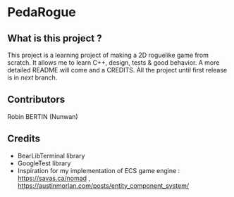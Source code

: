 # PedaRogue

## What is this project ? 
This project is a learning project of making a 2D roguelike game from scratch. It allows me to learn C++, design, tests & good behavior.
A more detailed README will come and a CREDITS. 
All the project until first release is in *next* branch.

## Contributors
Robin BERTIN (Nunwan)

## Credits

- BearLibTerminal library
- GoogleTest library
- Inspiration for my implementation of ECS game engine : https://savas.ca/nomad , https://austinmorlan.com/posts/entity_component_system/
